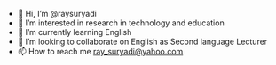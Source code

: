 - 👋 Hi, I’m @raysuryadi
- 👀 I’m interested in research in technology and education
- 🌱 I’m currently learning English
- 💞️ I’m looking to collaborate on English as Second language Lecturer
- 📫 How to reach me ray_suryadi@yahoo.com

<!---
raysuryadi/raysuryadi is a ✨ special ✨ repository because its `README.md` (this file) appears on your GitHub profile.
You can click the Preview link to take a look at your changes.
--->
